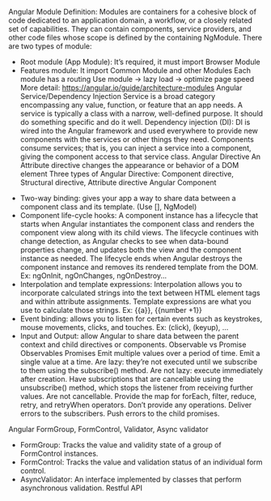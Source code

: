 
Angular Module
Definition: Modules are containers for a cohesive block of code dedicated to an application domain, a workflow, or a closely related set of capabilities. They can contain components, service providers, and other code files whose scope is defined by the containing NgModule.
There are two types of module:
+ Root module (App Module): It’s required, it must import Browser Module
+ Features module: It import Common Module and other Modules
Each module has a routing
Use module -> lazy load -> optimize page speed
More detail: https://angular.io/guide/architecture-modules
Angular Service/Dependency Injection
Service is a broad category encompassing any value, function, or feature that an app needs. A service is typically a class with a narrow, well-defined purpose. It should do something specific and do it well.
Dependency injection (DI): DI is wired into the Angular framework and used everywhere to provide new components with the services or other things they need. Components consume services; that is, you can inject a service into a component, giving the component access to that service class.
Angular Directive
An Attribute directive changes the appearance or behavior of a DOM element
Three types of Angular Directive: Component directive, Structural directive, Attribute directive
Angular Component
- Two-way binding: gives your app a way to share data between a component class and its template. (Use [], NgModel)
 - Component life-cycle hooks: A component instance has a lifecycle that starts when Angular instantiates the component class and renders the component view along with its child views. The lifecycle continues with change detection, as Angular checks to see when data-bound properties change, and updates both the view and the component instance as needed. The lifecycle ends when Angular destroys the component instance and removes its rendered template from the DOM. 
Ex: ngOnInit, ngOnChanges, ngOnDestroy...
- Interpolation and template expressions: Interpolation allows you to incorporate calculated strings into the text between HTML element tags and within attribute assignments. Template expressions are what you use to calculate those strings.
Ex: {{a}}, {{number +1}}
- Event binding: allows you to listen for certain events such as keystrokes, mouse movements, clicks, and touches.
Ex: (click), (keyup), …
- Input and Output: allow Angular to share data between the parent context and child directives or components. 
Observable vs Promise
Observables	Promises
Emit multiple values over a period of time.	Emit a single value at a time.
Are lazy: they’re not executed until we subscribe to them using the subscribe() method.	Are not lazy: execute immediately after creation.
Have subscriptions that are cancellable using the unsubscribe() method, which stops the listener from receiving further values.	Are not cancellable.
Provide the map for forEach, filter, reduce, retry, and retryWhen operators.	Don’t provide any operations.
Deliver errors to the subscribers.	Push errors to the child promises.

Angular FormGroup, FormControl, Validator, Async validator
- FormGroup: Tracks the value and validity state of a group of FormControl instances.
- FormControl: Tracks the value and validation status of an individual form control.
- AsyncValidator: An interface implemented by classes that perform asynchronous validation.
Restful API

